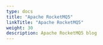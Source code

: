 ```yaml
---
type: docs
title: "Apache RocketMQ5"
linkTitle: "Apache RocketMQ5"
weight: 30
description: Apache RocketMQ5 blog
---
```


